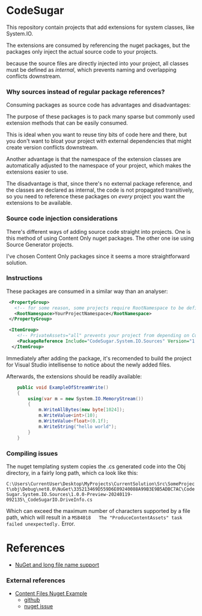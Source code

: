 # CodeSugar

This repository contain projects that add extensions for system classes, like System.IO.

The extensions are consumed by referencing the nuget packages, but the packages only inject the actual source code to your projects.

because the source files are directly injected into your project, all classes must be defined as _internal_, which prevents naming and overlapping conflicts downstream.

### Why sources instead of regular package references?

Consuming packages as source code has advantages and disadvantages:

The purpose of these packages is to pack many sparse but commonly used extension methods that can be easily consumed.

This is ideal when you want to reuse tiny bits of code here and there, but you don't want to bloat your project with external dependencies that might create version conflicts downstream.

Another advantage is that the namespace of the extension classes are automatically adjusted to the namespace of your project, which makes the extensions easier to use.

The disadvantage is that, since there's no external package reference, and the classes are declared as internal, the code is not propagated transitively, so you need to reference these packages on _every_ project you want the extensions to be available.

### Source code injection considerations

There's different ways of adding source code straight into projects. One is this method of using Content Only nuget packages. The other one ise using Source Generator projects.

I've chosen Content Only packages since it seems a more straightforward solution.

### Instructions

These packages are consumed in a similar way than an analyser:

```xml
 <PropertyGroup>
   <!-- for some reason, some projects require RootNamespace to be defined, in order for the templates to be applied. -->
   <RootNamespace>YourProjectNamespace</RootNamespace> 
 </PropertyGroup>

 <ItemGroup>
    <!-- PrivateAssets="all" prevents your project from depending on CodeSugar packages, in the same way analyzers do. -->
    <PackageReference Include="CodeSugar.System.IO.Sources" Version="1.0.0-Preview-20240105-084731" PrivateAssets="all" />
  </ItemGroup>
```

Immediately after adding the package, it's recomended to build the project for Visual Studio intellisense to notice about the newly added files.

Afterwards, the extensions should be readily available:

```c#
    public void ExampleOfStreamWrite()
    {
        using(var m = new System.IO.MemoryStream())
        {
            m.WriteAllBytes(new byte[1024]);
            m.WriteValue<int>(10);
            m.WriteValue<float>(0.1f);
            m.WriteString("hello world");
        }
    }
```

### Compiling issues

The nuget templating system copies the .cs generated code into the Obj directory, in a fairly long path, which ca look like this:

```C:\Users\CurrentUser\Desktop\MyProjects\CurrentSolution\Src\SomeProject\obj\Debug\net8.0\NuGet\335213469D559D6E09240088A99B3E9B5ADBC7AC\CodeSugar.System.IO.Sources\1.0.0-Preview-20240119-092135\_CodeSugarIO.DriveInfo.cs```

Which can exceed the maximum number of characters supported by a file path, which will result in a ```MSB4018	The "ProduceContentAssets" task failed unexpectedly.``` Error.

# References

- [NuGet and long file name support](https://github.com/NuGet/Home/issues/3324)


### External references

- [Content Files Nuget Example](https://www.nuget.org/packages/ContentFilesExample)
  - [github](https://github.com/NuGet/Samples/tree/main/ContentFilesExample)
  - [nuget issue](https://github.com/NuGet/Home/issues/7919)





